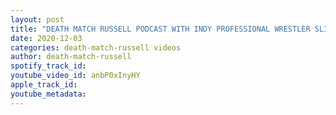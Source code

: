 ```yaml
---
layout: post
title: "DEATH MATCH RUSSELL PODCAST WITH INDY PROFESSIONAL WRESTLER SLINGSHOT SHADDOX"
date: 2020-12-03
categories: death-match-russell videos
author: death-match-russell
spotify_track_id: 
youtube_video_id: anbP0xInyHY
apple_track_id: 
youtube_metadata: 
---
```

